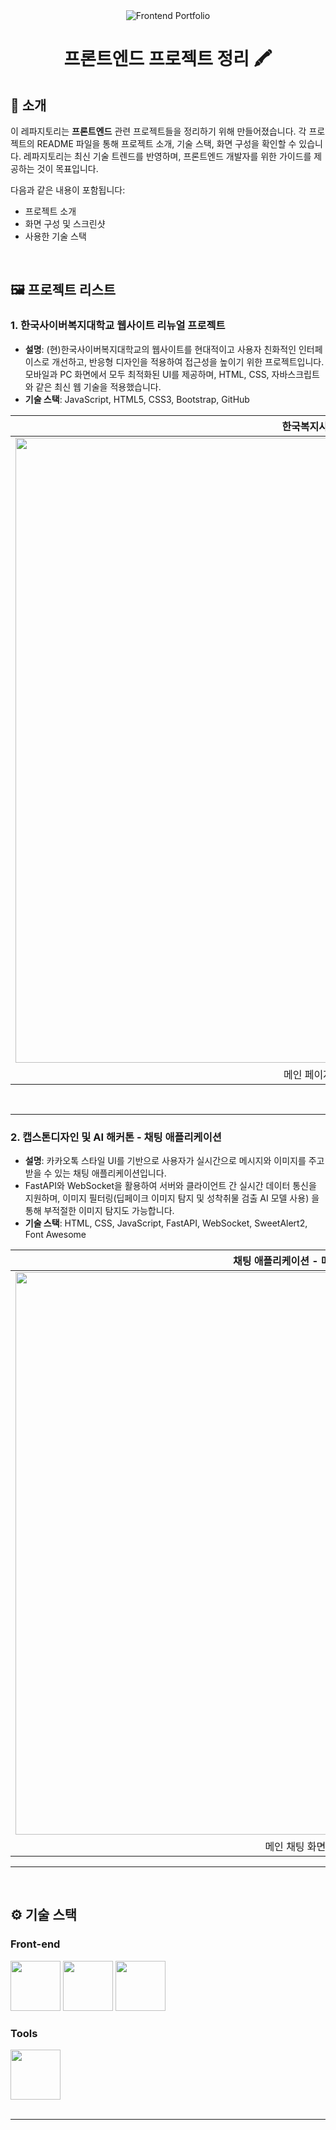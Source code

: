 <div align="center">

<!-- logo -->
<img src="https://capsule-render.vercel.app/api?type=waving&color=3f72af&height=180&text=Frontend%20Portfolio&animation=fadeIn&fontColor=ffffff&fontSize=60" alt="Frontend Portfolio">

# 프론트엔드 프로젝트 정리 🖍️

</div> 

## 📝 소개
이 레파지토리는 **프론트엔드** 관련 프로젝트들을 정리하기 위해 만들어졌습니다. 각 프로젝트의 README 파일을 통해 프로젝트 소개, 기술 스택, 화면 구성을 확인할 수 있습니다. 레파지토리는 최신 기술 트렌드를 반영하며, 프론트엔드 개발자를 위한 가이드를 제공하는 것이 목표입니다.

다음과 같은 내용이 포함됩니다:
- 프로젝트 소개
- 화면 구성 및 스크린샷
- 사용한 기술 스택

<br />

## 🖼️ 프로젝트 리스트

### 1. **한국사이버복지대학교 웹사이트 리뉴얼 프로젝트**
- **설명**: (현)한국사이버복지대학교의 웹사이트를 현대적이고 사용자 친화적인 인터페이스로 개선하고, 반응형 디자인을 적용하여 접근성을 높이기 위한 프로젝트입니다. 모바일과 PC 화면에서 모두 최적화된 UI를 제공하며, HTML, CSS, 자바스크립트와 같은 최신 웹 기술을 적용했습니다.
- **기술 스택**: JavaScript, HTML5, CSS3, Bootstrap, GitHub

|한국복지사이버대학교|
|:---:|
|<img src="https://github.com/user-attachments/assets/a30a32c9-5734-40f7-bc6c-1bb164599931" width="1000"/>|
|메인 페이지 PC 화면.|

<br />

---

### 2. **캡스톤디자인 및 AI 해커톤 - 채팅 애플리케이션**

- **설명**: 카카오톡 스타일 UI를 기반으로 사용자가 실시간으로 메시지와 이미지를 주고받을 수 있는 채팅 애플리케이션입니다.
- FastAPI와 WebSocket을 활용하여 서버와 클라이언트 간 실시간 데이터 통신을 지원하며, 이미지 필터링(딥페이크 이미지 탐지 및 성착취물 검출 AI 모델 사용) 을 통해 부적절한 이미지 탐지도 가능합니다.
- **기술 스택**: HTML, CSS, JavaScript, FastAPI, WebSocket, SweetAlert2, Font Awesome

|채팅 애플리케이션 - 메인 화면|**캡스톤디자인 및 AI 해커톤** - 상장|
|:---:|:---:|
|<img src="https://github.com/user-attachments/assets/04de8912-bce7-4d54-b2fc-f4fbdfbc361b" width="900"/>|<img src="https://github.com/user-attachments/assets/63114c0e-230a-487e-99ee-4e235207ee66" width="500"/>|
|메인 채팅 화면.|최우수상|

---

<br>

## ⚙ 기술 스택

### Front-end
<div>
  <img src="https://github.com/yewon-Noh/readme-template/blob/main/skills/JavaScript.png?raw=true" width="80">
  <img src="https://github.com/yewon-Noh/readme-template/blob/main/skills/HTMLCSS.png?raw=true" width="80">
  <img src="https://github.com/yewon-Noh/readme-template/blob/main/skills/Bootstrap.png?raw=true" width="80">
</div>

### Tools
<div>
  <img src="https://github.com/yewon-Noh/readme-template/blob/main/skills/Github.png?raw=true" width="80">
</div>

<br />

---
